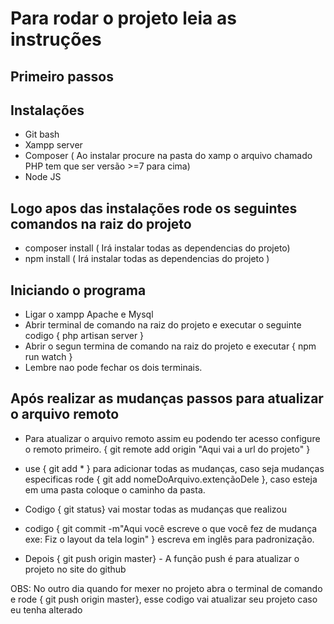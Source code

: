 # Para rodar o projeto leia as instruções

## Primeiro passos

## Instalações
* Git bash
* Xampp server 
* Composer ( Ao instalar procure na pasta do xamp o arquivo chamado PHP tem que ser versão >=7 para cima)
* Node JS

## Logo apos das instalações rode os seguintes comandos na raiz do projeto 
* composer install ( Irá instalar todas as dependencias do projeto)
* npm install ( Irá instalar todas as dependencias do projeto )

## Iniciando o programa
* Ligar o xampp Apache e Mysql
* Abrir terminal de comando na raiz do projeto e executar o seguinte codigo { php artisan server } 
* Abrir o segun termina de comando na raiz do projeto e executar { npm run watch } 
* Lembre nao pode fechar os dois terminais. 

## Após realizar as mudanças passos para atualizar o arquivo remoto 
* Para atualizar o arquivo remoto assim eu podendo ter acesso configure o remoto primeiro. { git remote add origin "Aqui vai a url do projeto" }
* use { git add * } para adicionar todas as mudanças, caso seja mudanças especificas rode { git add nomeDoArquivo.extençãoDele }, caso esteja em uma pasta coloque o caminho da pasta. 

* Codigo { git status} vai mostar todas as mudanças que realizou

* codigo { git commit -m"Aqui você escreve o que você fez de mudança exe: Fiz o layout da tela login" } escreva em inglês para padronização. 

* Depois { git push origin master} - A função push é para atualizar o projeto no site do github 

OBS: No outro dia quando for mexer no projeto abra o terminal de comando e rode { git push origin master}, esse codigo vai atualizar seu projeto caso eu tenha alterado